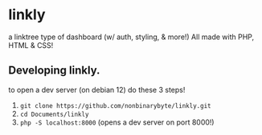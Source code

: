 # linkly

a linktree type of dashboard (w/ auth, styling, & more!) All made with PHP, HTML & CSS!

## Developing linkly.

to open a dev server (on debian 12) do these 3 steps!

1. `git clone https://github.com/nonbinarybyte/linkly.git`
2. `cd Documents/linkly`
3. `php -S localhost:8000` (opens a dev server on port 8000!)
